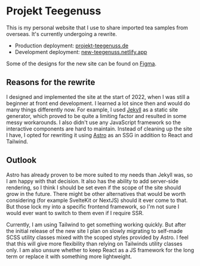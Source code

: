 # Projekt Teegenuss
This is my personal website that I use to share imported tea samples from overseas. It's currently undergoing a rewrite. 

- Production deployment: [projekt-teegenuss.de](https://projekt-teegenuss.de)
- Development deployment: [new-teegenuss.netlify.app](https://new-teegenuss.netlify.app/)

Some of the designs for the new site can be found on [Figma](https://www.figma.com/proto/TDuz9f4zXzVkXuKgXyvFPJ/Teegenuss?node-id=335-1908).

## Reasons for the rewrite
I designed and implemented the site at the start of 2022, when I was still a beginner at front end development. I learned a lot since then and would do many things differently now. For example, I used [Jekyll](https://jekyllrb.com/) as a static site generator, which proved to be quite a limiting factor and resulted in some messy workarounds. I also didn't use any JavaScript framework so the interactive components are hard to maintain. Instead of cleaning up the site I have, I opted for rewriting it using [Astro](https://astro.build/) as an SSG in addition to React and Tailwind.

## Outlook
Astro has already proven to be more suited to my needs than Jekyll was, so I am happy with that decision. It also has the ability to add server-side rendering, so I think I should be set even if the scope of the site should grow in the future. There might be other alternatives that would be worth considering (for example SvelteKit or NextJS) should it ever come to that. But those lock my into a specific frontend framework, so I'm not sure I would ever want to switch to them even if I require SSR.

Currently, I am using Tailwind to get something working quickly. But after the initial release of the new site I plan on slowly migrating to self-made SCSS utility classes mixed with the scoped styles provided by Astro. I feel that this will give more flexibility than relying on Tailwinds utility classes only. I am also unsure whether to keep React as a JS framework for the long term or replace it with something more lightweight.